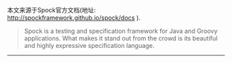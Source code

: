 本文来源于Spock官方文档(地址: http://spockframework.github.io/spock/docs ).

>Spock is a testing and specification framework for Java and Groovy applications. What makes it stand out from the crowd is its beautiful and highly expressive specification language.


-----